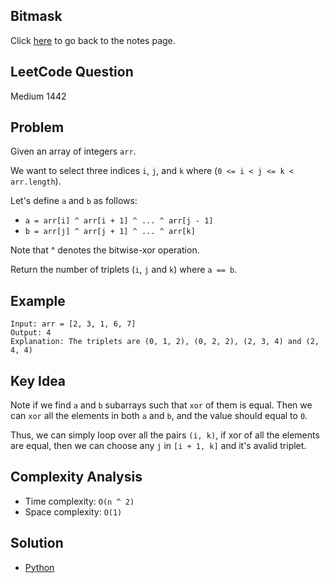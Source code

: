 ## Bitmask
Click [here](../notes.md) to go back to the notes page.

## LeetCode Question
Medium 1442

## Problem
Given an array of integers `arr`.

We want to select three indices `i`, `j`, and `k` where (`0 <= i < j <= k < arr.length`).

Let's define `a` and `b` as follows:
- `a = arr[i] ^ arr[i + 1] ^ ... ^ arr[j - 1]`
- `b = arr[j] ^ arr[j + 1] ^ ... ^ arr[k]`

Note that ^ denotes the bitwise-xor operation.

Return the number of triplets (`i`, `j` and `k`) where `a == b`.

## Example
```
Input: arr = [2, 3, 1, 6, 7]
Output: 4
Explanation: The triplets are (0, 1, 2), (0, 2, 2), (2, 3, 4) and (2, 4, 4)
```

## Key Idea
Note if we find `a` and `b` subarrays such that `xor` of them is equal. Then we can `xor` all the elements in both `a` and `b`, and the value should equal to `0`.

Thus, we can simply loop over all the pairs `(i, k)`, if xor of all the elements are equal, then we can choose any `j` in `[i + 1, k]` and it's avalid triplet.
 
## Complexity Analysis
- Time complexity: `O(n ^ 2)` 
- Space complexity: `O(1)`

## Solution
- [Python](./solution.py)
